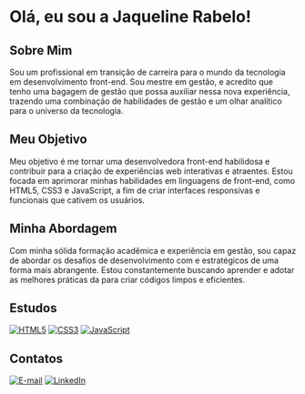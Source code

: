 # Olá, eu sou a Jaqueline Rabelo!

## Sobre Mim

Sou um profissional em transição de carreira para o mundo da tecnologia em desenvolvimento front-end. Sou mestre em gestão, e acredito que tenho uma bagagem de gestão que possa auxiliar nessa nova experiência, trazendo uma combinação  de habilidades de gestão e um olhar analítico para o universo da tecnologia.

## Meu Objetivo

Meu objetivo é me tornar uma desenvolvedora front-end habilidosa e contribuir para a criação de experiências web interativas e atraentes. Estou focada em aprimorar minhas habilidades em linguagens de front-end, como HTML5, CSS3 e JavaScript, a fim de criar interfaces responsivas e funcionais que cativem os usuários.

## Minha Abordagem

Com minha sólida formação acadêmica e experiência em gestão, sou capaz de abordar os desafios de desenvolvimento com e estratégicos de uma forma mais abrangente. Estou constantemente buscando aprender e adotar as melhores práticas da  para criar códigos limpos e eficientes.

## Estudos
[![HTML5](https://img.shields.io/badge/HTML-000?style=for-the-badge&logo=html5&logoColor=30A3DC)](https://github.com/JaquelineRabelo/html-css)
[![CSS3](https://img.shields.io/badge/CSS3-000?style=for-the-badge&logo=css3&logoColor=E94D5F)](https://github.com/JaquelineRabelo/html-css)
[![JavaScript](https://img.shields.io/badge/JavaScript-000?style=for-the-badge&logo=javascript&logoColor=30A3DC)](https://github.com/JaquelineRabelo/javascript)


## Contatos
[![E-mail](https://img.shields.io/badge/-Email-000?style=for-the-badge&logo=microsoft-outlook&logoColor=E94D5F)](mailto:jaqueline.raabelo@hotmail.com)
[![LinkedIn](https://img.shields.io/badge/-LinkedIn-000?style=for-the-badge&logo=linkedin&logoColor=30A3DC)](https://www.linkedin.com/in/jaquelinerabelo/)
